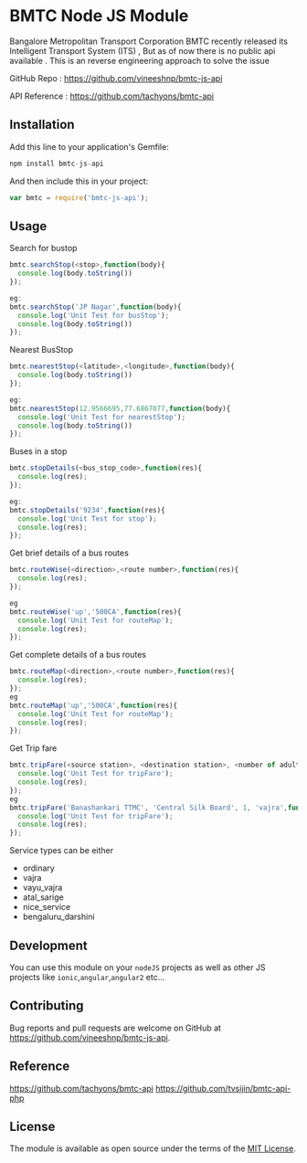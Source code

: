 # BMTC Node JS Module


Bangalore Metropolitan Transport Corporation BMTC recently released its Intelligent Transport System (ITS) , But as of now there is no public api available . This is an reverse engineering approach to solve the issue

GitHub Repo : https://github.com/vineeshnp/bmtc-js-api

API Reference : https://github.com/tachyons/bmtc-api



## Installation

Add this line to your application's Gemfile:

```javascript
npm install bmtc-js-api
```

And then include this in your project:


```javascript
var bmtc = require('bmtc-js-api');
```

## Usage

Search for bustop
```javascript
bmtc.searchStop(<stop>,function(body){
  console.log(body.toString())
});

eg:
bmtc.searchStop('JP Nagar',function(body){
  console.log('Unit Test for busStop');
  console.log(body.toString())
});
```
Nearest BusStop
```javascript
bmtc.nearestStop(<latitude>,<longitude>,function(body){
  console.log(body.toString())
});

eg:
bmtc.nearestStop(12.9566695,77.6867077,function(body){
  console.log('Unit Test for nearestStop');
  console.log(body.toString())
});
```


Buses in a stop
```javascript
bmtc.stopDetails(<bus_stop_code>,function(res){
  console.log(res);
});

eg:
bmtc.stopDetails('9234',function(res){
  console.log('Unit Test for stop');
  console.log(res);
});
```

Get brief details of a bus routes

```javascript
bmtc.routeWise(<direction>,<route number>,function(res){
  console.log(res);
});

eg
bmtc.routeWise('up','500CA',function(res){
  console.log('Unit Test for routeMap');
  console.log(res);
});
```

Get complete details of a bus routes

```javascript
bmtc.routeMap(<direction>,<route number>,function(res){
  console.log(res);
});
eg
bmtc.routeMap('up','500CA',function(res){
  console.log('Unit Test for routeMap');
  console.log(res);
});
```

Get Trip fare

```javascript
bmtc.tripFare(<source station>, <destination station>, <number of adults>, <service types>, function(res){
  console.log('Unit Test for tripFare');
  console.log(res);
});
eg
bmtc.tripFare('Banashankari TTMC', 'Central Silk Board', 1, 'vajra',function(res){
  console.log('Unit Test for tripFare');
  console.log(res);
});
```

Service types can be either
* ordinary
* vajra
* vayu_vajra
* atal_sarige
* nice_service
* bengaluru_darshini

## Development

You can use this module on your `nodeJS` projects as well as other JS projects like `ionic`,`angular`,`angular2` etc...

## Contributing

Bug reports and pull requests are welcome on GitHub at https://github.com/vineeshnp/bmtc-js-api.

## Reference
https://github.com/tachyons/bmtc-api
https://github.com/tvsijin/bmtc-api-php

## License

The module is available as open source under the terms of the [MIT License](http://opensource.org/licenses/MIT).
